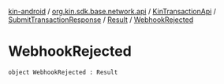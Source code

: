 [kin-android](../../../../index.md) / [org.kin.sdk.base.network.api](../../../index.md) / [KinTransactionApi](../../index.md) / [SubmitTransactionResponse](../index.md) / [Result](index.md) / [WebhookRejected](./-webhook-rejected.md)

# WebhookRejected

`object WebhookRejected : Result`